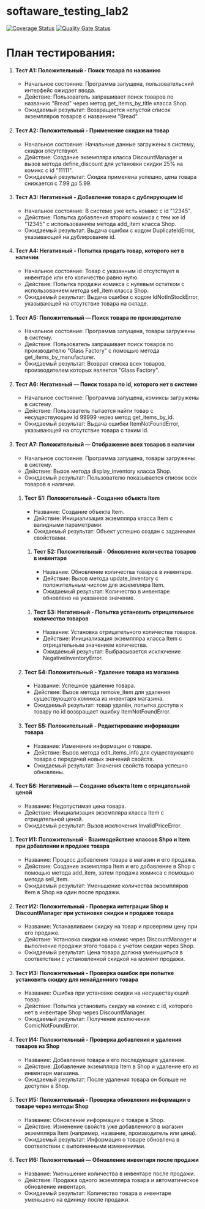 # softaware_testing_lab2

[![Coverage Status](https://coveralls.io/repos/github/Sevast947/softaware_testing_lab2/badge.svg?branch=main)](https://coveralls.io/github/Sevast947/softaware_testing_lab2?branch=main)
[![Quality Gate Status](https://sonarcloud.io/api/project_badges/measure?project=Sevast947_softaware_testing_lab2&metric=alert_status)](https://sonarcloud.io/summary/new_code?id=Sevast947_softaware_testing_lab2)

# План тестирования:

<ol>
  <li>
    <h4>Тест А1: Положительный - Поиск товара по названию</h4>
    <ul>
      <li>Начальное состояние: Программа запущена, пользовательский интерфейс ожидает ввода.</li>
      <li>Действие: Пользователь запрашивает поиск товаров по названию "Bread" через метод get_items_by_title класса Shop.</li>
      <li>Ожидаемый результат: Возвращается непустой список экземпляров товаров с названием "Bread".</li>
    </ul>
  </li>
  <li>
    <h4>Тест А2: Положительный - Применение скидки на товар</h4>
    <ul>
      <li>Начальное состояние: Начальные данные загружены в систему, скидки отсутствуют.</li>
      <li>Действие: Создание экземпляра класса DiscountManager и вызов метода define_discount для установки скидки 25% на комикс с id "11111".</li>
      <li>Ожидаемый результат: Скидка применена успешно, цена товара снижается с 7.99 до 5.99.</li>
    </ul>
  </li>
  <li>
    <h4>Тест А3: Негативный - Добавление товара с дублирующим id</h4>
    <ul>
      <li>Начальное состояние: В системе уже есть комикс с id "12345".</li>
      <li>Действие: Попытка добавления второго комикса с тем же id "12345" с использованием метода add_item класса Shop.</li>
      <li>Ожидаемый результат: Выдача ошибки с кодом DuplicateIdError, указывающей на дублирование id.</li>
    </ul>
  </li>
  <li>
    <h4>Тест А4: Негативный - Попытка продать товар, которого нет в наличии</h4>
    <ul>
      <li>Начальное состояние: Товар с указанным id отсутствует в инвентаре или его количество равно нулю.</li>
      <li>Действие: Попытка продажи комикса с нулевым остатком с использованием метода sell_item класса Shop.</li>
      <li>Ожидаемый результат: Выдача ошибки с кодом IdNotInStockError, указывающей на отсутствие товара на складе.</li>
    </ul>
  </li>
</ol>
<ol>
  <li>
    <h4>Тест А5: Положительный — Поиск товара по производителю</h4>
    <ul>
      <li>Начальное состояние: Программа запущена, товары загружены в систему.</li>
      <li>Действие: Пользователь запрашивает поиск товаров по производителю "Glass Factory" с помощью метода get_items_by_manufacturer.</li>
      <li>Ожидаемый результат: Возврат списка всех товаров, производителем которых является "Glass Factory".</li>
    </ul>
  </li>
  <li>
    <h4>Тест А6: Негативный — Поиск товара по id, которого нет в системе</h4>
    <ul>
      <li>Начальное состояние: Программа запущена, комиксы загружены в систему.</li>
      <li>Действие: Пользователь пытается найти товар с несуществующим id 99999 через метод get_items_by_id.</li>
      <li>Ожидаемый результат: Выдача ошибки ItemNotFoundError, указывающей на отсутствие товара с таким id.</li>
    </ul>
  </li>
  <li>
    <h4>Тест А7: Положительный — Отображение всех товаров в наличии</h4>
    <ul>
      <li>Начальное состояние: Программа запущена, товары загружены в систему.</li>
      <li>Действие: Вызов метода display_inventory класса Shop.</li>
      <li>Ожидаемый результат: Пользователю показывается список всех товаров в наличии.</li>
    </ul>
  </li>

<ol>
  <li>
    <h4>Тест Б1: Положительный - Создание объекта Item</h4>
    <ul>
      <li>Название: Создание объекта Item.</li>
      <li>Действие: Инициализация экземпляра класса Item с валидными параметрами.</li>
      <li>Ожидаемый результат: Объект успешно создан с заданными свойствами.</li>
    </ul>
  </li>
  <ol>
  <li>
    <h4>Тест Б2: Положительный - Обновление количества товаров в инвентаре</h4>
    <ul>
      <li>Название: Обновление количества товаров в инвентаре.</li>
      <li>Действие: Вызов метода update_inventory с положительным числом для экземпляра Item.</li>
      <li>Ожидаемый результат: Количество в инвентаре обновлено на указанное значение.</li>
    </ul>
  </li>
    </ol>
  <ol>
  <li>
    <h4>Тест Б3: Негативный - Попытка установить отрицательное количество товаров</h4>
    <ul>
      <li>Название: Установка отрицательного количества товаров.</li>
      <li>Действие: Инициализация экземпляра класса Item с отрицательным значением количества.</li>
      <li>Ожидаемый результат: Выбрасывается исключение NegativeInventoryError.</li>
    </ul>
  </li>
  </ol>
  <li>
    <h4>Тест Б4: Положительный - Удаление товара из магазина</h4>
    <ul>
      <li>Название: Успешное удаление товара.</li>
      <li>Действие: Вызов метода remove_item для удаления существующего комикса из инвентаря магазина.</li>
      <li>Ожидаемый результат: товар удалён, попытка доступа к товару по id возвращает ошибку ItemNotFoundError.</li>
    </ul>
  </li>
  <li>
    <h4>Тест Б5: Положительный - Редактирование информации товара</h4>
    <ul>
      <li>Название: Изменение информации о товаре.</li>
      <li>Действие: Вызов метода edit_items_info для существующего товара с передачей новых значений свойств.</li>
      <li>Ожидаемый результат: Значения свойств товара успешно обновлены.</li>
    </ul>
  </li>
</ol>
  <li>
    <h4>Тест Б6: Негативный — Создание объекта Item с отрицательной ценой</h4>
    <ul>
      <li>Название: Недопустимая цена товара.</li>
      <li>Действие: Инициализация экземпляра класса Item с отрицательной ценой.</li>
      <li>Ожидаемый результат: Вызов исключения InvalidPriceError.</li>
    </ul>
  </li>
  
</ol>
<ol> 
<li>
<h4>Тест И1: Положительный - Взаимодействие классов Shpo и Item при добавлении и продаже товара</h4> 
<ul> 
<li>Название: Процесс добавления товара в магазин и его продажа.</li> 
<li>Действие: Создание экземпляра Item и его добавление в Shop с помощью метода add_item, затем продажа комикса с помощью метода sell_item.</li> 
<li>Ожидаемый результат: Уменьшение количества экземпляров Item в Shop на один после продажи.</li> 
</ul> 
</li> 
<li>
<h4>Тест И2: Положительный - Проверка интеграции Shop и DiscountManager при установке скидки и продаже товара</h4> 
<ul> 
<li>Название: Устанавливаем скидку на товар и проверяем цену при его продаже.</li> 
<li>Действие: Установка скидки на комикс через DiscountManager и выполнение продажи этого товара с учетом скидки через Shop.</li> 
<li>Ожидаемый результат: Цена товара должна уменьшиться в соответствии с установленной скидкой на момент продажи.</li> 
</ul> 
</li> 
<li>
<h4>Тест И3: Положительный - Проверка ошибок при попытке установить скидку для ненайденного товара</h4> 
<ul> 
<li>Название: Ошибка при установке скидки на несуществующий товар.</li> 
<li>Действие: Попытка установить скидку на комикс с id, которого нет в инвентаре Shop через DiscountManager.</li>
<li>Ожидаемый результат: Получение исключения ComicNotFoundError.</li> 
</ul> 
</li> 
<li>
<h4>Тест И4: Положительный - Проверка добавления и удаления товаров из Shop</h4> 
<ul> 
<li>Название: Добавление товара и его последующее удаление.</li> 
<li>Действие: Добавление экземпляра Item в Shop и удаление его из инвентаря магазина.</li> 
<li>Ожидаемый результат: После удаления товара он больше не доступен в Shop.</li> 
</ul> 
</li> 
<li>
<h4>Тест И5: Положительный - Проверка обновления информации о товаре через методы Shop</h4> 
<ul> 
<li>Название: Обновление информации о товаре в Shop.</li> 
<li>Действие: Изменение свойств уже добавленного в магазин экземпляра Item (например, название, производитель или цена).</li> 
<li>Ожидаемый результат: Информация о товаре обновлена в соответствии с выполненными изменениями.</li> 
</ul> 
</li> 
<li>
    <h4>Тест И6: Положительный — Обновление инвентаря после продажи</h4>
    <ul>
      <li>Название: Уменьшение количества в инвентаре после продажи.</li>
      <li>Действие: Продажа одного экземпляра товара и автоматическое обновление инвентаря.</li>
      <li>Ожидаемый результат: Количество товара в инвентаре уменьшено на единицу после продажи.</li>
    </ul>
  </li>
</ol>
